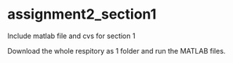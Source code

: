 # assignment2_section1
Include matlab file and cvs for section 1


Download the whole respitory as 1 folder and run the MATLAB files.
